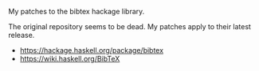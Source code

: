 My patches to the bibtex hackage library.

The original repository seems to be dead. My patches apply to their latest release.

- https://hackage.haskell.org/package/bibtex
- https://wiki.haskell.org/BibTeX
